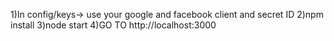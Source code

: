 1)In config/keys-> use your google and facebook client and secret ID
2)npm install
3)node start
4)GO TO http://localhost:3000

